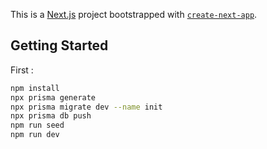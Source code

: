 This is a [Next.js](https://nextjs.org/) project bootstrapped with [`create-next-app`](https://github.com/vercel/next.js/tree/canary/packages/create-next-app).

## Getting Started

First :

```bash
npm install
npx prisma generate
npx prisma migrate dev --name init
npx prisma db push
npm run seed
npm run dev
```
